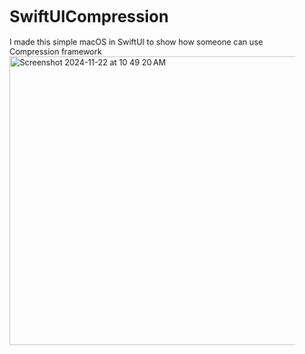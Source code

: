 # SwiftUICompression
I made this simple macOS in SwiftUI to show how someone can use Compression framework
<img width="509" alt="Screenshot 2024-11-22 at 10 49 20 AM" src="https://github.com/user-attachments/assets/77d36833-5d52-4c3c-8961-2d5fbdcbb1b1">
